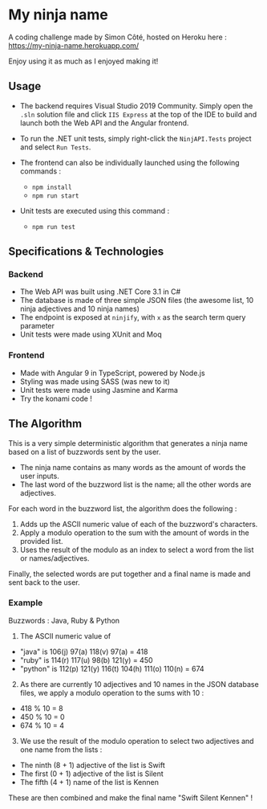 # My ninja name

A coding challenge made by Simon Côté, hosted on Heroku here : https://my-ninja-name.herokuapp.com/

Enjoy using it as much as I enjoyed making it!

## Usage

- The backend requires Visual Studio 2019 Community. Simply open the `.sln` solution file and click `IIS Express` at the top of the IDE to build and launch both the Web API and the Angular frontend.

- To run the .NET unit tests, simply right-click the `NinjAPI.Tests` project and select `Run Tests`.

- The frontend can also be individually launched using the following commands :

  - `npm install`
  - `npm run start`

- Unit tests are executed using this command :

  - `npm run test`

## Specifications & Technologies

### Backend

- The Web API was built using .NET Core 3.1 in C#
- The database is made of three simple JSON files (the awesome list, 10 ninja adjectives and 10 ninja names)
- The endpoint is exposed at `ninjify`, with `x` as the search term query parameter
- Unit tests were made using XUnit and Moq

### Frontend

- Made with Angular 9 in TypeScript, powered by Node.js
- Styling was made using SASS (was new to it)
- Unit tests were made using Jasmine and Karma
- Try the konami code !

## The Algorithm

This is a very simple deterministic algorithm that generates a ninja name based on a list of buzzwords sent by the user.

- The ninja name contains as many words as the amount of words the user inputs.
- The last word of the buzzword list is the name; all the other words are adjectives.

For each word in the buzzword list, the algorithm does the following :

1. Adds up the ASCII numeric value of each of the buzzword's characters.
2. Apply a modulo operation to the sum with the amount of words in the provided list.
3. Uses the result of the modulo as an index to select a word from the list or names/adjectives.

Finally, the selected words are put together and a final name is made and sent back to the user.

### Example

Buzzwords : Java, Ruby & Python

1. The ASCII numeric value of

- "java" is 106(j) 97(a) 118(v) 97(a) = 418
- "ruby" is 114(r) 117(u) 98(b) 121(y) = 450
- "python" is 112(p) 121(y) 116(t) 104(h) 111(o) 110(n) = 674

2. As there are currently 10 adjectives and 10 names in the JSON database files, we apply a modulo operation to the sums with 10 :

- 418 % 10 = 8
- 450 % 10 = 0
- 674 % 10 = 4

3. We use the result of the modulo operation to select two adjectives and one name from the lists :

- The ninth (8 + 1) adjective of the list is Swift
- The first (0 + 1) adjective of the list is Silent
- The fifth (4 + 1) name of the list is Kennen

These are then combined and make the final name "Swift Silent Kennen" !

